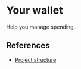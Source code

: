 # Your wallet

Help you manage spending.

## References

- [Project structure](https://gist.github.com/trungvose/7ef8766cafc05bc8fd87be22de6c5b12#structure)
